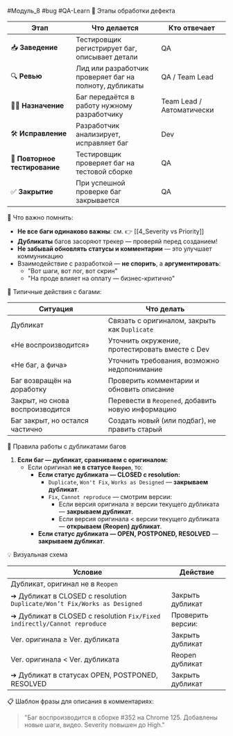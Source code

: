#Модуль_8 #bug #QA-Learn
 🔄 Этапы обработки дефекта

|Этап|Что делается|Кто отвечает|
|---|---|---|
|📥 **Заведение**|Тестировщик регистрирует баг, описывает детали|QA|
|🔍 **Ревью**|Лид или разработчик проверяет баг на полноту, дубликаты|QA / Team Lead|
|🧑‍💻 **Назначение**|Баг передаётся в работу нужному разработчику|Team Lead / Автоматически|
|🛠️ **Исправление**|Разработчик анализирует, исправляет баг|Dev|
|🧪 **Повторное тестирование**|Тестировщик проверяет баг на тестовой сборке|QA|
|✅ **Закрытие**|При успешной проверке баг закрывается|QA|

📌 Что важно помнить:
- **Не все баги одинаково важны**: см. 👉 [[4_Severity vs Priority]]
- **Дубликаты** багов засоряют трекер — проверяй перед созданием!
- **Не забывай обновлять статусы и комментарии** — это улучшает коммуникацию
- Взаимодействие с разработкой — **не спорить**, а **аргументировать**:
  - "Вот шаги, вот лог, вот скрин"
  - "На проде влияет на оплату — бизнес-критично"

 🔁 Типичные действия с багами:

|Ситуация|Что делать|
|---|---|
|Дубликат|Связать с оригиналом, закрыть как `Duplicate`|
|«Не воспроизводится»|Уточнить окружение, протестировать вместе с Dev|
|«Не баг, а фича»|Уточнить требования, возможно недопонимание|
|Баг возвращён на доработку|Проверить комментарии и обновить описание|
|Закрыт, но снова воспроизводится|Перевести в `Reopened`, добавить новую информацию|
|Баг закрыт, но остался частично|Создать новый (или подбаг), не править старый|

 🔄 Правила работы с дубликатами багов
1. **Если баг — дубликат, сравниваем с оригиналом:**
    - Если оригинал **не в статусе `Reopen`**, то:
        - **Если статус дубликата — CLOSED с resolution:**
            - `Duplicate`, `Won't Fix`, `Works as Designed` — **закрываем дубликат**.
            - `Fix`, `Cannot reproduce` — смотрим версии:
                - Если версия оригинала ≥ версии текущего дубликата — **закрываем дубликат**.
                - Если версия оригинала < версии текущего дубликата — **открываем (Reopen) дубликат**.
        - **Если статус дубликата — OPEN, POSTPONED, RESOLVED** — **закрываем дубликат**.

💡 Визуальная схема

| Условие                                                                  | Действие          |
| ------------------------------------------------------------------------ | ----------------- |
| Дубликат, оригинал не в `Reopen`                                         |                   |
| ➔ Дубликат в CLOSED с resolution `Duplicate/Won’t Fix/Works as Designed` | Закрыть дубликат  |
| ➔ Дубликат в CLOSED с resolution `Fix/Fixed indirectly/Cannot reproduce` | Проверить версии: |
| Ver. оригинала ≥ Ver. дубликата                                          | Закрыть дубликат  |
| Ver. оригинала < Ver. дубликата                                          | Reopen дубликат   |
| ➔ Дубликат в статусах OPEN, POSTPONED, RESOLVED                          | Закрыть дубликат  |

📋 Шаблон фразы для описания в комментариях:
> "Баг воспроизводится в сборке #352 на Chrome 125. Добавлены новые шаги, видео. Severity повышен до High."

